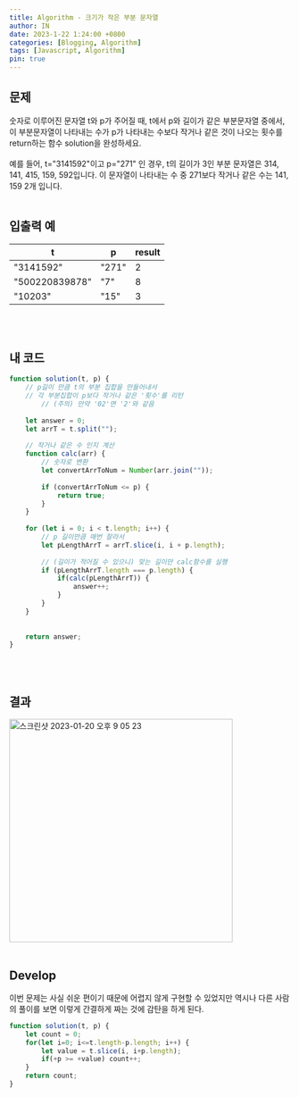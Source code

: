 ```yaml
---
title: Algorithm - 크기가 작은 부분 문자열
author: IN
date: 2023-1-22 1:24:00 +0800
categories: [Blogging, Algorithm]
tags: [Javascript, Algorithm]
pin: true
---
```


## 문제
숫자로 이루어진 문자열 t와 p가 주어질 때, t에서 p와 길이가 같은 부분문자열 중에서, 이 부분문자열이 나타내는 수가 p가 나타내는 수보다 작거나 같은 것이 나오는 횟수를 return하는 함수 solution을 완성하세요.
<br />
<br />
예를 들어, t="3141592"이고 p="271" 인 경우, t의 길이가 3인 부분 문자열은 314, 141, 415, 159, 592입니다. 이 문자열이 나타내는 수 중 271보다 작거나 같은 수는 141, 159 2개 입니다.
<br />
<br />


## 입출력 예

| t              | p     | result |
|----------------|-------|--------|
| "3141592"      | "271" | 2      |
| "500220839878" | "7"   | 8      |
| "10203"        | "15"  | 3      |

<br />
<br />

## 내 코드

```js
function solution(t, p) {
    // p길이 만큼 t의 부분 집합을 만들어내서
    // 각 부분집합이 p보다 작거나 같은 '횟수'를 리턴
        // (주의) 만약 '02'면 '2'와 같음
    
    let answer = 0;
    let arrT = t.split("");
    
    // 작거나 같은 수 인지 계산
    function calc(arr) {
        // 숫자로 변환
        let convertArrToNum = Number(arr.join(""));
        
        if (convertArrToNum <= p) {
            return true;
        }
    }
    
    for (let i = 0; i < t.length; i++) {
        // p 길이만큼 매번 잘라서
        let pLengthArrT = arrT.slice(i, i + p.length);
        
        // (길이가 적어질 수 있으니) 맞는 길이만 calc함수를 실행
        if (pLengthArrT.length === p.length) {
            if(calc(pLengthArrT)) {
                answer++;
            }
        }
    }
    
    
    return answer;
}
```

<br />
<br />

## 결과
<img width="400" alt="스크린샷 2023-01-20 오후 9 05 23" src="https://user-images.githubusercontent.com/65399118/213871910-88316723-5436-4f2b-a0d6-ba1871447208.png">

<br />
<br />

## Develop
이번 문제는 사실 쉬운 편이기 때문에 어렵지 않게 구현할 수 있었지만 역시나 다른 사람의 풀이를 보면 이렇게 간결하게 짜는 것에 감탄을 하게 된다.
<br />


```js
function solution(t, p) {
    let count = 0;
    for(let i=0; i<=t.length-p.length; i++) {
        let value = t.slice(i, i+p.length);
        if(+p >= +value) count++;
    }
    return count;
}
```
